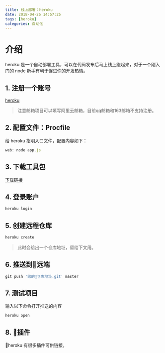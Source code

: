 ```yaml
---
title: 线上部署：heroku
date: 2018-04-26 14:57:25
tags: [heroku]
categories: 自动化
---
```

# 介绍

heroku 是一个自动部署工具，可以在代码发布后马上线上跑起来，对于一个刚入门的 node 新手有利于促进你的开发热情。

## 1. 注册一个账号

[heroku](https://www.heroku.com)
> 注意邮箱项目可以填写阿里云邮箱，目前qq邮箱和163邮箱不支持注册。

## 2. 配置文件：Procfile

给 heroku 指明入口文件，配置内容如下：

```js
web: node app.js
```

## 3. 下载工具包

[下载链接](https://devcenter.heroku.com/articles/getting-started-with-nodejs#set-up)

## 4. 登录账户

```js
heroku login
```

## 5. 创建远程仓库

```js
heroku create
```

> 此时会给出一个仓库地址，留给下文用。

## 6. 推送到远端

```js
git push '给的仓库地址.git' master
```

## 7. 测试项目

输入以下命令打开推送的内容

```js
heroku open
```

## 8. 插件

heroku 有很多插件可供链接，
